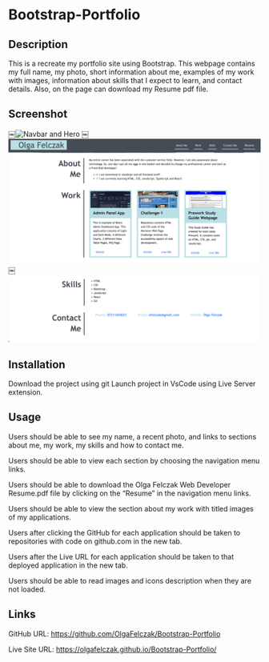 # Bootstrap-Portfolio

## Description

This is a recreate my portfolio site using Bootstrap.
This webpage contains my full name, my photo, short information about me, examples of my work with images, information about skills that I expect to learn, and contact details. Also, on the page can download my Resume pdf file.

## Screenshot

￼![Navbar and Hero](/screenshots/navbar_and_hero.png)
￼![About me and Work](/screenshots/about_and_work.png)
￼![Skills and Contact](/screenshots/skills_and_contact.png)

## Installation

Download the project using git Launch project in VsCode using Live Server extension.

## Usage

Users should be able to see my name, a recent photo, and links to sections about me, my work, my skills and how to contact me.

Users should be able to view each section by choosing the navigation menu links.

Users should be able to download the Olga Felczak Web Developer Resume.pdf file by clicking on the “Resume” in the navigation menu links.

Users should be able to view the section about my work with titled images of my applications.

Users after clicking the GitHub for each application should be taken to repositories with code on github.com in the new tab.

Users after the Live URL for each application should be taken to that deployed application in the new tab.

Users should be able to read images and icons description when they are not loaded.

## Links

GitHub URL: https://github.com/OlgaFelczak/Bootstrap-Portfolio

Live Site URL: https://olgafelczak.github.io/Bootstrap-Portfolio/
